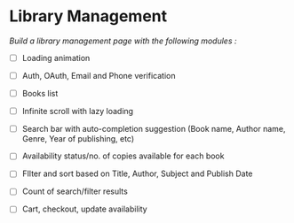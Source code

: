 # Library Management

*Build a library management page with the following modules :*

* [ ] Loading animation

* [ ] Auth, OAuth, Email and Phone verification
* [ ] Books list
* [ ] Infinite scroll with lazy loading
* [ ] Search bar with auto-completion suggestion (Book name, Author name, Genre, Year of publishing, etc)
* [ ] Availability status/no. of copies available for each book
* [ ] FIlter and sort based on Title, Author, Subject and Publish Date
* [ ] Count of search/filter results
* [ ] Cart, checkout, update availability

